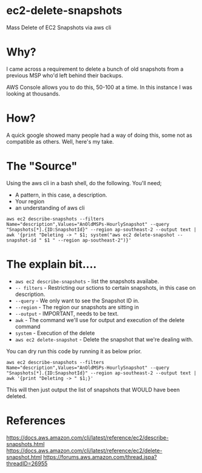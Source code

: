 # ec2-delete-snapshots
Mass Delete of EC2 Snapshots via aws cli

# Why?
I came across a requirement to delete a bunch of old snapshots from a previous MSP who'd left behind their backups.

AWS Console allows you to do this, 50-100 at a time.  In this instance I was looking at thousands. 

# How?
A quick google showed many people had a way of doing this, some not as compatible as others.   Well, here's my take. 

# The "Source"

Using the aws cli in a bash shell, do the following.  You'll need;

 * A pattern, in this case, a description. 
 * Your region
 * an understanding of aws cli
 
 `aws ec2 describe-snapshots --filters Name="description",Values="AnOldMSPs-HourlySnapshot" --query "Snapshots[*].{ID:SnapshotId}" --region ap-southeast-2 --output text | awk '{print "Deleting -> " $1; system("aws ec2 delete-snapshot --snapshot-id " $1 " --region ap-southeast-2")}'`

# The explain bit....

 * `aws ec2 describe-snapshots` - list the snapshots availabe. 
 * `-- filters` - Restricting our sctions to certain snapshots, in this case on description.
 * `--query` - We only want to see the Snapshot ID in.
 * `--region` - The region our snapshots are sitting in
 * `--output` - IMPORTANT, needs to be text. 
 * `awk` - The command we'll use for output and execution of the delete command
 * `system` - Execution of the delete 
 * `aws ec2 delete-snapshot` - Delete the snapshot that we're dealing with. 
 
You can dry run this code by running it as below prior. 
 
 `aws ec2 describe-snapshots --filters Name="description",Values="AnOldMSPs-HourlySnapshot" --query "Snapshots[*].{ID:SnapshotId}" --region ap-southeast-2 --output text | awk '{print "Deleting -> " $1;}'`
 
This will then just output the list of snapshots that WOULD have been deleted. 

# References
https://docs.aws.amazon.com/cli/latest/reference/ec2/describe-snapshots.html
https://docs.aws.amazon.com/cli/latest/reference/ec2/delete-snapshot.html
https://forums.aws.amazon.com/thread.jspa?threadID=26955
